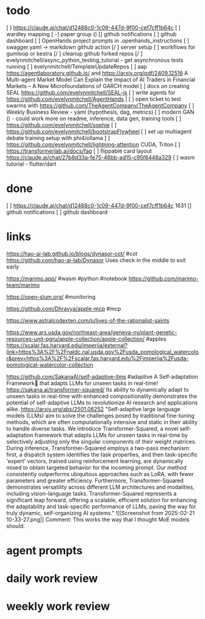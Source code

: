 # todo
[ ] https://claude.ai/chat/d12488c0-1c09-447d-9f00-cef7cff1b64c
[ ] wardley mapping
[ -] paper group ()
[] github notifications
[ ] github dashboard
[ ] OpenHands project prompts in .openhands_instructions
[ ] swagger.yaml -> markdown github action
[/ ] server setup
[ ] workflows for gumloop or kestra
[/ ] cleanup github forked repos
[/ ] evelynmitchell/async_python_testing_tutorial - get asynchronous tests running
[ ] evelynmitchell/TemplateUpdateRepos
[ ] aap https://agentlaboratory.github.io/ and https://arxiv.org/pdf/2409.12516 A Multi-agent Market Model Can Explain the Impact of AI Traders in Financial Markets – A New Microfoundations of GARCH model
[ ] docs on creating SEAL https://github.com/evelynmitchell/SEAL-js
[ ] write agents for https://github.com/evelynmitchell/AgentHands |
[ ] open ticket to test swarms with https://github.com/TheAgentCompany/TheAgentCompany
[ ] Weekly Business Review - yaml (hypothesis, dag, metrics)
[ ] modern GAN () - could work more on readme, inference, data gen, training tools
[ ] https://github.com/evelynmitchell/sophie
[ ] https://github.com/evelynmitchell/bootstrapFlywheel
[ ] set up multiagent debate training setup with phi4/ollama
[ ] https://github.com/evelynmitchell/lightning-attention CUDA, Triton
[ ] https://transformerlab.ai/docs/faq
[ ] flippable card layout https://claude.ai/chat/27b8d33a-fe75-46bb-ad15-c95f6448a329
[ ] wasm tutorial - flutter/dart

# done
[ ] https://claude.ai/chat/d12488c0-1c09-447d-9f00-cef7cff1b64c 1631
[] github notifications
[ ] github dashboard

# links

https://hao-ai-lab.github.io/blogs/dynasor-cot/ #cot https://github.com/hao-ai-lab/Dynasor Uses check in the middle to exit early

https://marimo.app/ #wasm #python #notebook https://github.com/marimo-team/marimo

https://open-slum.org/ #monitoring

https://github.com/Dhravya/apple-mcp #mcp

https://www.astralcodexten.com/p/lives-of-the-rationalist-saints

https://www.ars.usda.gov/northeast-area/geneva-ny/plant-genetic-resources-unit-pgru/apple-collection/apple-collection/ #apples https://scalar.fas.harvard.edu/imperiia/external?link=https%3A%2F%2Fnaldc.nal.usda.gov%2Fusda_pomological_watercolor&prev=https%3A%2F%2Fscalar.fas.harvard.edu%2Fimperiia%2Fusda-pomological-watercolor-collection

https://github.com/SakanaAI/self-adaptive-llms #adaptive A Self-adaptation Framework🐙 that adapts LLMs for unseen tasks in real-time! https://sakana.ai/transformer-squared/ Its ability to dynamically adapt to unseen tasks in real-time with enhanced compositionality demonstrates the potential of self-adaptive LLMs to revolutionize AI research and applications alike. https://arxiv.org/abs/2501.06252 "Self-adaptive large language models (LLMs) aim to solve the challenges posed by traditional fine-tuning methods, which are often computationally intensive and static in their ability to handle diverse tasks. We introduce Transformer-Squared, a novel self-adaptation framework that adapts LLMs for unseen tasks in real-time by selectively adjusting only the singular components of their weight matrices. During inference, Transformer-Squared employs a two-pass mechanism: first, a dispatch system identifies the task properties, and then task-specific 'expert' vectors, trained using reinforcement learning, are dynamically mixed to obtain targeted behavior for the incoming prompt. Our method consistently outperforms ubiquitous approaches such as LoRA, with fewer parameters and greater efficiency. Furthermore, Transformer-Squared demonstrates versatility across different LLM architectures and modalities, including vision-language tasks. Transformer-Squared represents a significant leap forward, offering a scalable, efficient solution for enhancing the adaptability and task-specific performance of LLMs, paving the way for truly dynamic, self-organizing AI systems." 
![[Screenshot from 2025-02-21 10-33-27.png]]
Comment: This works the way that I thought MoE models should.


# agent prompts

# daily work review

# weekly work review
